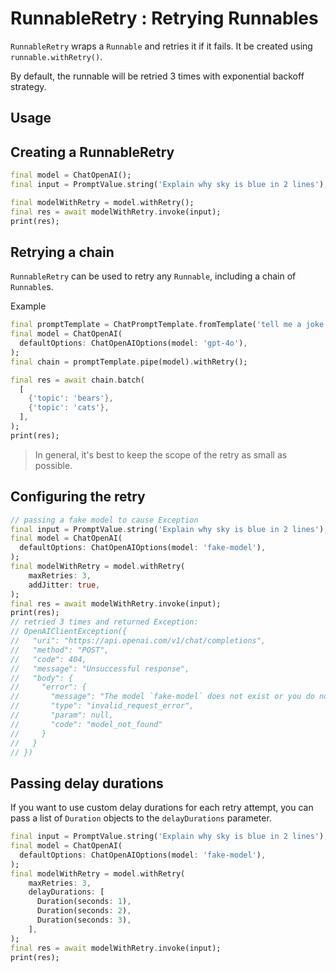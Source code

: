 # RunnableRetry : Retrying Runnables

`RunnableRetry` wraps a `Runnable` and retries it if it fails. It be created using `runnable.withRetry()`. 

By default, the runnable will be retried 3 times with exponential backoff strategy.

## Usage

## Creating a RunnableRetry

```dart
final model = ChatOpenAI();
final input = PromptValue.string('Explain why sky is blue in 2 lines');

final modelWithRetry = model.withRetry();
final res = await modelWithRetry.invoke(input);
print(res);
```

## Retrying a chain

`RunnableRetry` can be used to retry any `Runnable`, including a chain of `Runnable`s.

Example

```dart
final promptTemplate = ChatPromptTemplate.fromTemplate('tell me a joke about {topic}');
final model = ChatOpenAI(
  defaultOptions: ChatOpenAIOptions(model: 'gpt-4o'),
);
final chain = promptTemplate.pipe(model).withRetry();

final res = await chain.batch(
  [
    {'topic': 'bears'},
    {'topic': 'cats'},
  ],
);
print(res);
```

> In general, it's best to keep the scope of the retry as small as possible.

## Configuring the retry

```dart
// passing a fake model to cause Exception
final input = PromptValue.string('Explain why sky is blue in 2 lines');
final model = ChatOpenAI(
  defaultOptions: ChatOpenAIOptions(model: 'fake-model'),
);
final modelWithRetry = model.withRetry(
    maxRetries: 3,
    addJitter: true,
);
final res = await modelWithRetry.invoke(input);
print(res);
// retried 3 times and returned Exception:
// OpenAIClientException({
//   "uri": "https://api.openai.com/v1/chat/completions",
//   "method": "POST",
//   "code": 404,
//   "message": "Unsuccessful response",
//   "body": {
//     "error": {
//       "message": "The model `fake-model` does not exist or you do not have access to it.",
//       "type": "invalid_request_error",
//       "param": null,
//       "code": "model_not_found"
//     }
//   }
// }) 
```

## Passing delay durations

If you want to use custom delay durations for each retry attempt, you can pass a list of `Duration` objects to the `delayDurations` parameter.

```dart
final input = PromptValue.string('Explain why sky is blue in 2 lines');
final model = ChatOpenAI(
  defaultOptions: ChatOpenAIOptions(model: 'fake-model'),
);
final modelWithRetry = model.withRetry(
    maxRetries: 3,
    delayDurations: [
      Duration(seconds: 1),
      Duration(seconds: 2),
      Duration(seconds: 3),
    ],
);
final res = await modelWithRetry.invoke(input);
print(res);
```

